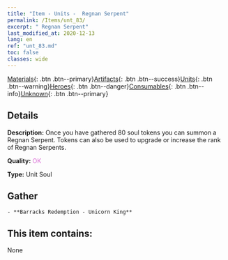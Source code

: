 ```yaml
---
title: "Item - Units -  Regnan Serpent"
permalink: /Items/unt_83/
excerpt: " Regnan Serpent"
last_modified_at: 2020-12-13
lang: en
ref: "unt_83.md"
toc: false
classes: wide
---
```

 [Materials](/Items/){: .btn .btn--primary}[Artifacts](/Items/Artifacts/){: .btn .btn--success}[Units](/Items/Units/){: .btn .btn--warning}[Heroes](/Items/Heroes/){: .btn .btn--danger}[Consumables](/Items/Consumables/){: .btn .btn--info}[Unknown](/Items/Unknown/){: .btn .btn--primary}

## Details
 **Description:** Once you have gathered 80 soul tokens you can summon a Regnan Serpent. Tokens can also be used to upgrade or increase the rank of Regnan Serpents.

 **Quality:** <span style="color: #DA70D6">OK</span>

 **Type:** Unit Soul

## Gather

    - **Barracks Redemption - Unicorn King** 



## This item contains:

  None

